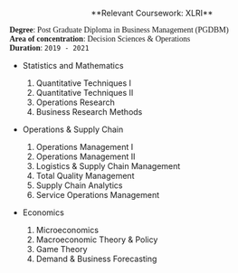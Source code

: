 <p align="center">
**Relevant Coursework: XLRI**<br/>
</p>

<span style="font-family:Garamond;">**Degree**: Post Graduate Diploma in Business Management (PGDBM)<br/>**Area of concentration**: Decision Sciences & Operations<br/>**Duration**: `2019 - 2021`<br/></span>



- Statistics and Mathematics
  1. Quantitative Techniques I
  2. Quantitative Techniques II
  3. Operations Research
  4. Business Research Methods


- Operations & Supply Chain
  1. Operations Management I
  2. Operations Management II
  4. Logistics & Supply Chain Management
  5. Total Quality Management
  6. Supply Chain Analytics
  7. Service Operations Management



- Economics
  1. Microeconomics
  2. Macroeconomic Theory & Policy
  3. Game Theory
  4. Demand & Business Forecasting
